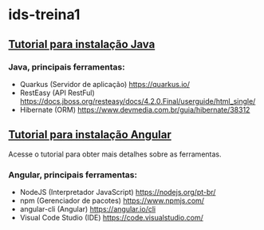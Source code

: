 # ids-treina1

## [Tutorial para instalação Java](https://github.com/ordnaelmedeiros/ids-treina1/blob/master/treina1-api/README.md)

### Java, principais ferramentas:
- Quarkus (Servidor de aplicação) https://quarkus.io/
- RestEasy (API RestFul) https://docs.jboss.org/resteasy/docs/4.2.0.Final/userguide/html_single/
- Hibernate (ORM) https://www.devmedia.com.br/guia/hibernate/38312

## [Tutorial para instalação Angular](https://github.com/ordnaelmedeiros/ids-treina1/blob/master/treina1-web/README.md)

Acesse o tutorial para obter mais detalhes sobre as ferramentas.

### Angular, principais ferramentas:
- NodeJS (Interpretador JavaScript) https://nodejs.org/pt-br/ 
- npm (Gerenciador de pacotes) https://www.npmjs.com/
- angular-cli (Angular) https://angular.io/cli
- Visual Code Studio (IDE) https://code.visualstudio.com/
